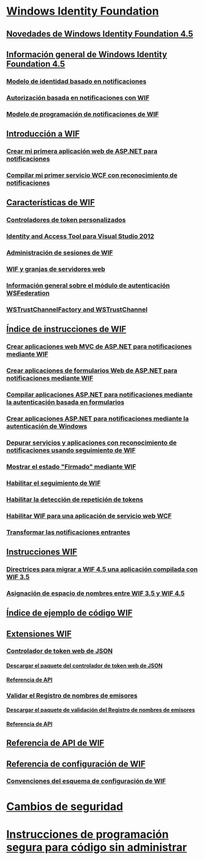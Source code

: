 # [Windows Identity Foundation](index.md)
## [Novedades de Windows Identity Foundation 4.5](whats-new-in-wif.md)
## [Información general de Windows Identity Foundation 4.5](wif-overview.md)
### [Modelo de identidad basado en notificaciones](claims-based-identity-model.md)
### [Autorización basada en notificaciones con WIF](claims-based-authorization-using-wif.md)
### [Modelo de programación de notificaciones de WIF](wif-claims-programming-model.md)
## [Introducción a WIF](getting-started-with-wif.md)
### [Crear mi primera aplicación web de ASP.NET para notificaciones](building-my-first-claims-aware-aspnet-web-app.md)
### [Compilar mi primer servicio WCF con reconocimiento de notificaciones](building-my-first-claims-aware-wcf-service.md)
## [Características de WIF](wif-features.md)
### [Controladores de token personalizados](custom-token-handlers.md)
### [Identity and Access Tool para Visual Studio 2012](identity-and-access-tool-for-vs.md)
### [Administración de sesiones de WIF](wif-session-management.md)
### [WIF y granjas de servidores web](wif-and-web-farms.md)
### [Información general sobre el módulo de autenticación WSFederation](wsfederation-authentication-module-overview.md)
### [WSTrustChannelFactory and WSTrustChannel](wstrustchannelfactory-and-wstrustchannel.md)
## [Índice de instrucciones de WIF](wif-how-tos-index.md)
### [Crear aplicaciones web MVC de ASP.NET para notificaciones mediante WIF](how-to-build-claims-aware-aspnet-mvc-web-app-using-wif.md)
### [Crear aplicaciones de formularios Web de ASP.NET para notificaciones mediante WIF](how-to-build-claims-aware-aspnet-web-forms-app-using-wif.md)
### [Compilar aplicaciones ASP.NET para notificaciones mediante la autenticación basada en formularios](claims-aware-aspnet-app-forms-authentication.md)
### [Crear aplicaciones ASP.NET para notificaciones mediante la autenticación de Windows](how-to-build-claims-aware-aspnet-app-using-windows-authentication.md)
### [Depurar servicios y aplicaciones con reconocimiento de notificaciones usando seguimiento de WIF](how-to-debug-claims-aware-applications-and-services-using-wif-tracing.md)
### [Mostrar el estado "Firmado" mediante WIF](how-to-display-signed-in-status-using-wif.md)
### [Habilitar el seguimiento de WIF](how-to-enable-wif-tracing.md)
### [Habilitar la detección de repetición de tokens](how-to-enable-token-replay-detection.md)
### [Habilitar WIF para una aplicación de servicio web WCF](how-to-enable-wif-for-a-wcf-web-service-application.md)
### [Transformar las notificaciones entrantes](how-to-transform-incoming-claims.md)
## [Instrucciones WIF](wif-guidelines.md)
### [Directrices para migrar a WIF 4.5 una aplicación compilada con WIF 3.5](guidelines-for-migrating-an-application-built-using-wif-3-5-to-wif-4-5.md)
### [Asignación de espacio de nombres entre WIF 3.5 y WIF 4.5](namespace-mapping-between-wif-3-5-and-wif-4-5.md)
## [Índice de ejemplo de código WIF](wif-code-sample-index.md)
## [Extensiones WIF](wif-extensions.md)
### [Controlador de token web de JSON](json-web-token-handler.md)
#### [Descargar el paquete del controlador de token web de JSON](downloading-the-json-web-token-handler-package.md)
#### [Referencia de API](json-web-token-handler-api-reference.md)
### [Validar el Registro de nombres de emisores](validating-issuer-name-registry.md)
#### [Descargar el paquete de validación del Registro de nombres de emisores](downloading-the-validating-issuer-name-registry-package.md)
#### [Referencia de API](validating-issuer-name-registry-api-reference.md)
## [Referencia de API de WIF](wif-api-reference.md)
## [Referencia de configuración de WIF](wif-configuration-reference.md)
### [Convenciones del esquema de configuración de WIF](wif-configuration-schema-conventions.md)
# [Cambios de seguridad](security-changes.md)
# [Instrucciones de programación segura para código sin administrar](secure-coding-guidelines-for-unmanaged-code.md)

